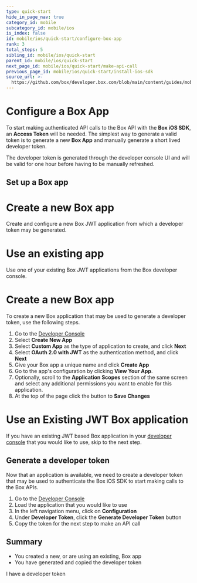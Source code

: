 ```yaml
---
type: quick-start
hide_in_page_nav: true
category_id: mobile
subcategory_id: mobile/ios
is_index: false
id: mobile/ios/quick-start/configure-box-app
rank: 3
total_steps: 5
sibling_id: mobile/ios/quick-start
parent_id: mobile/ios/quick-start
next_page_id: mobile/ios/quick-start/make-api-call
previous_page_id: mobile/ios/quick-start/install-ios-sdk
source_url: >-
  https://github.com/box/developer.box.com/blob/main/content/guides/mobile/ios/quick-start/3-configure-box-app.md
---
```

# Configure a Box App

To start making authenticated API calls to the Box API with the **Box iOS
SDK**, an **Access Token** will be needed. The simplest way to generate a valid
token is to generate a new **Box App** and manually generate a short lived
developer token.

The developer token is generated through the developer console UI and will be
valid for one hour before having to be manually refreshed.

## Set up a Box app

<Grid columns='2'>

<Choose option='ios.app_type' value='create_new' color='blue'>

# Create a new Box app

Create and configure a new Box JWT application from which a developer
token may be generated.

</Choose>

<Choose option='ios.app_type' value='use_own' color='red'>

# Use an existing app

Use one of your existing Box JWT applications from the Box developer
console.

</Choose>

</Grid>

<Choice option='ios.app_type' value='create_new' color='blue'>

# Create a new Box app

To create a new Box application that may be used to generate a developer
token, use the following steps.

1. Go to the [Developer Console][devconsole]
2. Select **Create New App**
3. Select **Custom App** as the type of application to create, and click **Next**
4. Select **OAuth 2.0 with JWT** as the authentication method, and click **Next**
5. Give your Box app a unique name and click **Create App**
6. Go to the app's configuration by clicking **View Your App**.
7. Optionally, scroll to the **Application Scopes** section of the same screen and select any additional permissions you want to enable for this application.
8. At the top of the page click the button to **Save Changes**

</Choice>

<Choice option='ios.app_type' value='use_own' color='blue'>

# Use an Existing JWT Box application

If you have an existing JWT based Box application in your
[developer console][devconsole] that you
would like to use, skip to the next step.

</Choice>

## Generate a developer token

Now that an application is available, we need to create a developer token that
may be used to authenticate the Box iOS SDK to start making calls to the Box
APIs.

1. Go to the [Developer Console][devconsole]
2. Load the application that you would like to use
3. In the left navigation menu, click on **Configuration**
4. Under **Developer Token**, click the **Generate Developer Token** button
5. Copy the token for the next step to make an API call

## Summary

* You created a new, or are using an existing, Box app
* You have generated and copied the developer token

<Observe option='ios.app_type' value='use_own,create_new_'>

<Next>

I have a developer token

</Next>

</Observe>

[devconsole]: https://cloud.app.box.com/developers/console